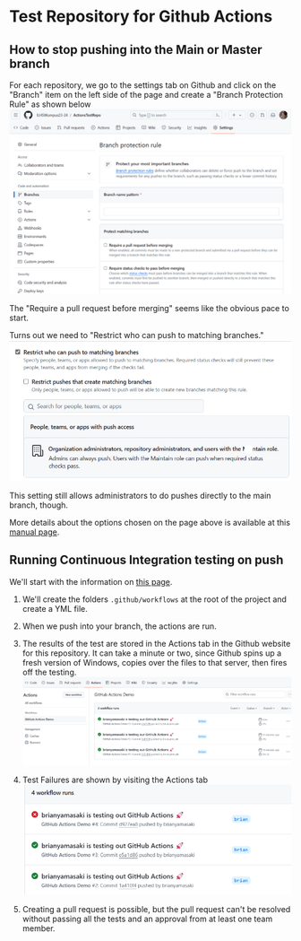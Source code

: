 # Test Repository for Github Actions

## How to stop pushing into the Main or Master branch

For each repository, we go to the settings tab on Github and click on the "Branch" item on the left side of the page and create a "Branch Protection Rule" as shown below ![photo of Github as described](./assets/Branch-protection-rule.png)

The "Require a pull request before merging" seems like the obvious pace to start.

Turns out we need to "Restrict who can push to matching branches." ![photo of Github](./assets/Restrict-pushes.png)

This setting still allows administrators to do pushes directly to the main branch, though.

More details about the options chosen on the page above is available at this [manual page](https://docs.github.com/en/repositories/configuring-branches-and-merges-in-your-repository/managing-protected-branches/about-protected-branches).

## Running Continuous Integration testing on push

We'll start with the information on [this page](https://docs.github.com/en/actions/learn-github-actions/understanding-github-actions).

1. We'll create the folders ```.github/workflows``` at the root of the project and create a YML file. 

2. When we push into your branch, the actions are run. 

3. The results of the test are stored in the Actions tab in the Github website for this repository. It can take a minute or two, since Github spins up a fresh version of Windows, copies over the files to that server, then fires off the testing.
![photo of actions tab](./assets/github-actions-results.png)

4. Test Failures are shown by visiting the Actions tab ![test failure](./assets/test-failed.png)

5. Creating a pull request is possible, but the pull request can't be resolved without passing all the tests and an approval from at least one team member.
